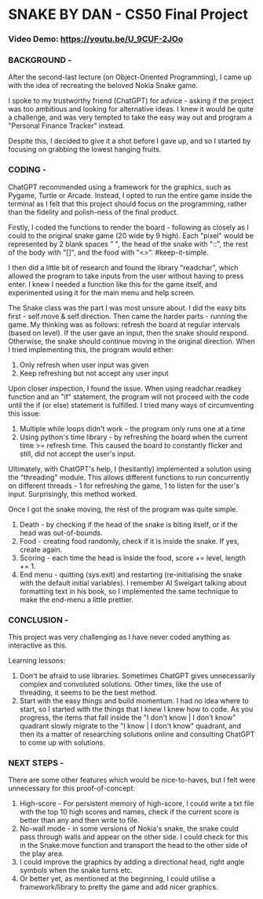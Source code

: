# SNAKE BY DAN - CS50 Final Project
### Video Demo:  https://youtu.be/U_9CUF-2JOo

### BACKGROUND -
After the second-last lecture (on Object-Oriented Programming), I came up with the idea of recreating the beloved Nokia Snake game.

I spoke to my trustworthy friend (ChatGPT) for advice - asking if the project was too ambitious and looking for alternative ideas. I knew it would be quite a challenge, and was very tempted to take the easy way out and program a "Personal Finance Tracker" instead.

Despite this, I decided to give it a shot before I gave up, and so I started by focusing on grabbing the lowest hanging fruits.

### CODING -
ChatGPT recommended using a framework for the graphics, such as Pygame, Turtle or Arcade. Instead, I opted to run the entire game inside the terminal as I felt that this project should focus on the programming, rather than the fidelity and polish-ness of the final product.

Firstly, I coded the functions to render the board - following as closely as I could to the original snake game (20 wide by 9 high). Each "pixel" would be represented by 2 blank spaces "  ", the head of the snake with "::", the rest of the body with "[]", and the food with "<>". #keep-it-simple.

I then did a little bit of research and found the library "readchar", which allowed the program to take inputs from the user without having to press enter. I knew I needed a function like this for the game itself, and experimented using it for the main menu and help screen.

The Snake class was the part I was most unsure about. I did the easy bits first - self.move & self.direction. Then came the harder parts - running the game. My thinking was as follows: refresh the board at regular intervals (based on level). If the user gave an input, then the snake should respond. Otherwise, the snake should continue moving in the original direction. When I tried implementing this, the program would either:
1. Only refresh when user input was given
2. Keep refreshing but not accept any user input

Upon closer inspection, I found the issue. When using readchar.readkey function and an "if" statement, the program will not proceed with the code until the if (or else) statement is fulfilled. I tried many ways of circumventing this issue:
1. Multiple while loops didn't work - the program only runs one at a time
2. Using python's time library - by refreshing the board when the current time >= refresh time. This caused the board to constantly flicker and still, did not accept the user's input.

Ultimately, with ChatGPT's help, I (hesitantly) implemented a solution using the "threading" module. This allows different functions to run concurrently on different threads - 1 for refreshing the game, 1 to listen for the user's input. Surprisingly, this method worked.

Once I got the snake moving, the rest of the program was quite simple.
1. Death - by checking if the head of the snake is biting itself, or if the head was out-of-bounds.
2. Food - creating food randomly, check if it is inside the snake. If yes, create again.
3. Scoring - each time the head is inside the food, score += level, length += 1.
4. End menu - quitting (sys.exit) and restarting (re-initialising the snake with the default initial variables). I remember Al Sweigart talking about formatting text in his book, so I implemented the same technique to make the end-menu a little prettier.

### CONCLUSION -
This project was very challenging as I have never coded anything as interactive as this.

Learning lessons:
1. Don't be afraid to use libraries. Sometimes ChatGPT gives unnecessarily complex and convoluted solutions. Other times, like the use of threading, it seems to be the best method.
2. Start with the easy things and build momentum. I had no idea where to start, so I started with the things that I knew I knew how to code. As you progress, the items that fall inside the "I don't know | I don't know" quadrant slowly migrate to the "I know | I don't know" quadrant, and then its a matter of researching solutions online and consulting ChatGPT to come up with solutions.

### NEXT STEPS -
There are some other features which would be nice-to-haves, but I felt were unnecessary for this proof-of-concept:

1. High-score - For persistent memory of high-score, I could write a txt file with the top 10 high scores and names, check if the current score is better than any and then write to file.
2. No-wall mode - in some versions of Nokia's snake, the snake could pass through walls and appear on the other side. I could check for this in the Snake.move function and transport the head to the other side of the play area.
3. I could improve the graphics by adding a directional head, right angle symbols when the snake turns etc.
4. Or better yet, as mentioned at the beginning, I could utilise a framework/library to pretty the game and add nicer graphics.
